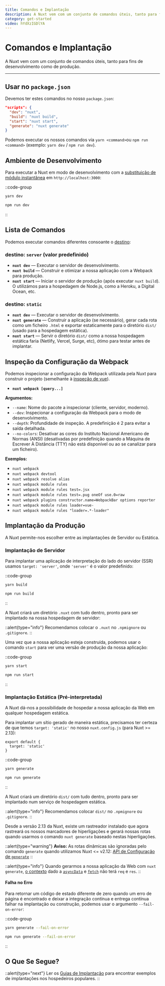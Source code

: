 ```yaml
---
title: Comandos e Implantação
description: A Nuxt vem com um conjunto de comandos úteis, tanto para fins de desenvolvimento como de produção.
category: get-started
video: hYdXzIGDlYA
---
```


# Comandos e Implantação

A Nuxt vem com um conjunto de comandos úteis, tanto para fins de desenvolvimento como de produção.

---

## Usar no `package.json`

Devemos ter estes comandos no nosso `package.json`:

```json
"scripts": {
  "dev": "nuxt",
  "build": "nuxt build",
  "start": "nuxt start",
  "generate": "nuxt generate"
}
```

Podemos executar os nossos comandos via `yarn <command>`ou `npm run <command>` (exemplo: `yarn dev` / `npm run dev`).

## Ambiente de Desenvolvimento

Para executar a Nuxt em modo de desenvolvimento com a [substituição de módulo instantânea](https://webpack.js.org/concepts/hot-module-replacement/) em `http://localhost:3000`:

::code-group
```bash [Yarn]
yarn dev
```
```bash [NPM]
npm run dev
```
::

## Lista de Comandos

Podemos executar comandos diferentes consoante o [destino](/docs/features/deployment-targets):

### destino: `server` (valor predefinido)

- **`nuxt dev`** — Executar o servidor de desenvolvimento.
- **`nuxt build`** — Construir e otimizar a nossa aplicação com a Webpack para produção.
- **`nuxt start`** — Iniciar o servidor de produção (após executar `nuxt build`). O utilizámos para a hospedagem de Node.js, como a Heroku, a Digital Ocean, etc.

### destino: `static`

- **`nuxt dev`** — Executar o servidor de desenvolvimento.
- **`nuxt generate`** — Construir a aplicação (se necessário), gerar cada rota como um ficheiro `.html` e exportar estaticamente para o diretório `dist/` (usado para a hospedagem estática).
- **`nuxt start`** — Servir o diretório `dist/` como a nossa hospedagem estática faria (Netlify, Vercel, Surge, etc), ótimo para testar antes de implantar.

## Inspeção da Configuração da Webpack

Podemos inspecionar a configuração da Webpack utilizada pela Nuxt para construir o projeto (semelhante à [inspeção de vue](https://cli.vuejs.org/guide/webpack.html#inspecting-the-project-s-webpack-config)).

- **`nuxt webpack [query...]`**

**Argumentos:**

- `--name`: Nome do pacote a inspecionar (cliente, servidor, moderno).
- `--dev`: Inspecionar a configuração da Webpack para o modo de desenvolvimento.
- `--depth`: Profundidade de inspeção. A predefinição é 2 para evitar a saída detalhada.
- `--no-colors`: Desativar as cores do Instituto Nacional Americano de Normas (ANSI) (desativadas por predefinição quando a Máquina de Escrever À Distância (TTY) não está disponível ou ao se canalizar para um ficheiro).

**Exemplos:**

- `nuxt webpack`
- `nuxt webpack devtool`
- `nuxt webpack resolve alias`
- `nuxt webpack module rules`
- `nuxt webpack module rules test=.jsx`
- `nuxt webpack module rules test=.pug oneOf use.0=raw`
- `nuxt webpack plugins constructor.name=WebpackBar options reporter`
- `nuxt webpack module rules loader=vue-`
- `nuxt webpack module rules "loader=.*-loader"`

## Implantação da Produção

A Nuxt permite-nos escolher entre as implantações de Servidor ou Estática.

### Implantação de Servidor

Para implantar uma aplicação de interpretação do lado do servidor (SSR) usamos `target: 'server'`, onde `'server'` é o valor predefinido:

::code-group
```bash [Yarn]
yarn build
```
```bash [NPM]
npm run build
```
::

A Nuxt criará um diretório `.nuxt` com tudo dentro, pronto para ser implantado na nossa hospedagem de servidor:

::alert{type="info"}
Recomendamos colocar o `.nuxt` no `.npmignore` ou `.gitignore`.
::

Uma vez que a nossa aplicação esteja construída, podemos usar o comando `start` para ver uma versão de produção da nossa aplicação:

::code-group
```bash [Yarn]
yarn start
```
```bash [NPM]
npm run start
```
::

### Implantação Estática (Pré-interpretada)

A Nuxt dá-nos a possibilidade de hospedar a nossa aplicação da Web em qualquer hospedagem estática.

Para implantar um sítio gerado de maneira estática, precisamos ter certeza de que temos `target: 'static'` no nosso `nuxt.config.js` (para Nuxt >= 2.13):

```js{}[nuxt.config.js]
export default {
  target: 'static'
}
```

::code-group
```bash [Yarn]
yarn generate
```
```bash [NPM]
npm run generate
```
::

A Nuxt criará um diretório `dist/` com tudo dentro, pronto para ser implantado num serviço de hospedagem estática.

::alert{type="info"}
Recomendamos colocar `dist/` no `.npmignore` ou `.gitignore`.
::

Desde a versão 2.13 da Nuxt, existe um rastreador instalado que agora rastreará os nossos marcadores de hiperligações e gerará nossas rotas quando usarmos o comando `nuxt generate` baseado nestas hiperligações.

::alert{type="warning"}
**Aviso:** As rotas dinâmicas são ignoradas pelo comando `generate` quando utilizamos Nuxt <= v2.12: [API de Configuração de `generate`](/docs/configuration-glossary/configuration-generate)
::

::alert{type="info"}
Quando gerarmos a nossa aplicação da Web com `nuxt generate`, [o contexto](/docs/internals-glossary/context) dado a [`asyncData`](/docs/features/data-fetching#async-data) e [`fetch`](/docs/features/data-fetching#a-função-gatilho-fetch) não terá `req` e `res`.
::

#### **Falha no Erro**

Para retornar um código de estado diferente de zero quando um erro de página é encontrado e deixar a integração contínua e entrega contínua falhar na implantação ou construção, podemos usar o argumento `--fail-on-error`:

::code-group
```bash [Yarn]
yarn generate --fail-on-error
```
```bash [NPM]
npm run generate --fail-on-error
```
::

## O Que Se Segue?

::alert{type="next"}
Ler os [Guias de Implantação](/deployments) para encontrar exemplos de implantações nos hospedeiros populares.
::

